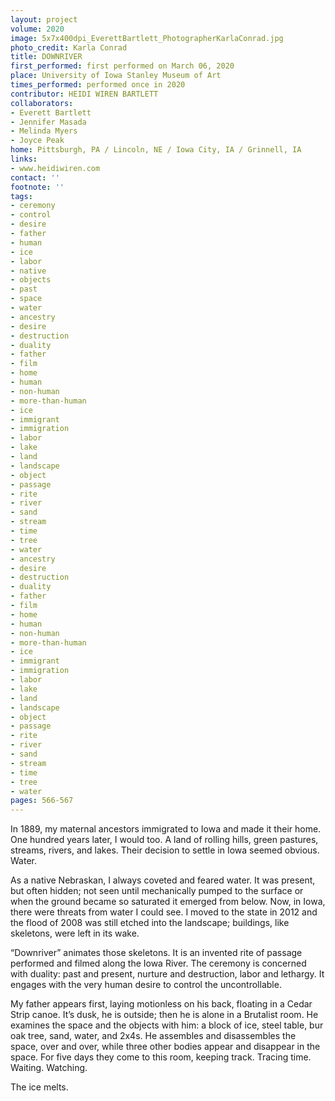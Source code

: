 ```yaml
---
layout: project
volume: 2020
image: 5x7x400dpi_EverettBartlett_PhotographerKarlaConrad.jpg
photo_credit: Karla Conrad
title: DOWNRIVER
first_performed: first performed on March 06, 2020
place: University of Iowa Stanley Museum of Art
times_performed: performed once in 2020
contributor: HEIDI WIREN BARTLETT
collaborators:
- Everett Bartlett
- Jennifer Masada
- Melinda Myers
- Joyce Peak
home: Pittsburgh, PA / Lincoln, NE / Iowa City, IA / Grinnell, IA
links:
- www.heidiwiren.com
contact: ''
footnote: ''
tags:
- ceremony
- control
- desire
- father
- human
- ice
- labor
- native
- objects
- past
- space
- water
- ancestry
- desire
- destruction
- duality
- father
- film
- home
- human
- non-human
- more-than-human
- ice
- immigrant
- immigration
- labor
- lake
- land
- landscape
- object
- passage
- rite
- river
- sand
- stream
- time
- tree
- water
- ancestry
- desire
- destruction
- duality
- father
- film
- home
- human
- non-human
- more-than-human
- ice
- immigrant
- immigration
- labor
- lake
- land
- landscape
- object
- passage
- rite
- river
- sand
- stream
- time
- tree
- water
pages: 566-567
---
```


In 1889, my maternal ancestors immigrated to Iowa and made it their home. One hundred years later, I would too. A land of rolling hills, green pastures, streams, rivers, and lakes. Their decision to settle in Iowa seemed obvious. Water.

As a native Nebraskan, I always coveted and feared water. It was present, but often hidden; not seen until mechanically pumped to the surface or when the ground became so saturated it emerged from below. Now, in Iowa, there were threats from water I could see. I moved to the state in 2012 and the flood of 2008 was still etched into the landscape; buildings, like skeletons, were left in its wake.

“Downriver” animates those skeletons. It is an invented rite of passage performed and filmed along the Iowa River. The ceremony is concerned with duality: past and present, nurture and destruction, labor and lethargy. It engages with the very human desire to control the uncontrollable.

My father appears first, laying motionless on his back, floating in a Cedar Strip canoe. It’s dusk, he is outside; then he is alone in a Brutalist room. He examines the space and the objects with him: a block of ice, steel table, bur oak tree, sand, water, and 2x4s. He assembles and disassembles the space, over and over, while three other bodies appear and disappear in the space. For five days they come to this room, keeping track. Tracing time. Waiting. Watching.

The ice melts. 